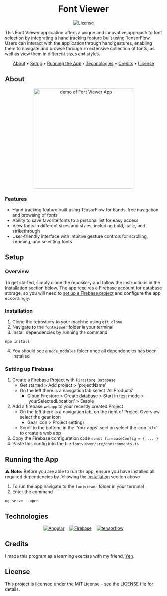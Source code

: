<div align="center">

# Font Viewer

[![License][license.io]][license-url]

<p align="left">
This Font Viewer application offers a unique and innovative approach to font selection by integrating a hand tracking feature built using TensorFlow. Users can interact with the application through hand gestures, enabling them to navigate and browse through an extensive collection of fonts, as well as view them in different sizes and styles.
</p>

[About](#about) •
[Setup](#setup) •
[Running the App](#running-the-app) •
[Technologies](#technologies) •
[Credits](#credits) •
[License](#license)

</div>

## About

<div align="center">

<img height=320 alt="demo of Font Viewer App" src="https://raw.githubusercontent.com/rparin/Font-Viewer/main/preview/Demo.gif">

</div>

### Features

- Hand tracking feature built using TensorFlow for hands-free navigation and browsing of fonts
- Ability to save favorite fonts to a personal list for easy access
- View fonts in different sizes and styles, including bold, italic, and strikethrough
- User-friendly interface with intuitive gesture controls for scrolling, zooming, and selecting fonts

## Setup

### Overview

To get started, simply clone the repository and follow the instructions in the [Installation](#installation) section below. The app requires a Firebase account for database storage, so you will need to [set up a Firebase project](#setting-up-firebase) and configure the app accordingly.

### Installation

1. Clone the repository to your machine using `git clone`.
2. Navigate to the `fontviewer` folder in your terminal
3. Install dependencies by running the command

```
npm install
```

4. You should see a `node_modules` folder once all dependencies has been installed

### Setting up Firebase

1. Create a [Firebase Project][firebase-setup-url] with `Firestore Database`
   - Get started > Add project > 'projectName'
   - On the left there is a navigation tab select 'All Products'
     - Cloud Firestore > Create database > Start in test mode > 'yourSelectedLocation' > Enable
2. Add a firebase `webapp` to your recently created Project
   - On the left there is a navigation tab, on the right of Project Overview select the gear icon
     - Gear icon > Project settings
   - Scroll to the bottom, in the 'Your apps' section select the icon '</>' to create a web app
3. Copy the Firebase configuration code `const firebaseConfig = { ... }`
4. Paste this config into the file `fontviewer/src/environments.ts`

## Running the App

⚠️ **Note:** Before you are able to run the app, ensure you have installed all required dependencies by following the [Installation](#installation) section above

1. To run the app navigate to the `fontviewer` folder in your terminal
2. Enter the command

```
ng serve --open
```

## Technologies

<div align="center">

[![Angular][angular.io]][angular-url]
&nbsp;&nbsp;
[![Firebase][firebase.io]][firebase-url]
&nbsp;&nbsp;
[![tensorflow][tensorflow.io]][tensorflow-url]

</div>

## Credits

I made this program as a learning exercise with my friend, [Yen][yen-url].

## License

This project is licensed under the MIT License - see the [LICENSE][git-license-url] file for details.

<!-- MARKDOWN LINKS & IMAGES -->
<!-- https://github.com/simple-icons/simple-icons/blob/develop/slugs.md -->

[license.io]: https://img.shields.io/badge/license-MIT-blue.svg
[license-url]: https://opensource.org/licenses/MIT
[git-license-url]: https://github.com/rparin/Font-Viewer/blob/main/LICENSE
[angular.io]: https://img.shields.io/badge/Angular-DD0031?style=for-the-badge&logo=angular&logoColor=white
[angular-url]: https://angular.io/
[yen-url]: https://github.com/yen-lei
[firebase.io]: https://img.shields.io/badge/Firebase-039BE6?style=for-the-badge&logo=firebase
[firebase-url]: https://firebase.google.com/
[tensorflow.io]: https://img.shields.io/badge/TensorFlow-FFFFFF?style=for-the-badge&logo=tensorflow
[tensorflow-url]: https://www.tensorflow.org/js
[firebase-setup-url]: https://firebase.google.com/
